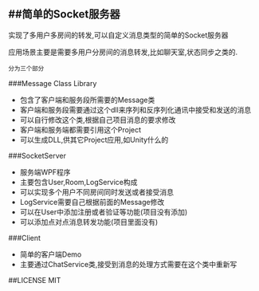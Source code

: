##简单的Socket服务器
----
实现了多用户多房间的转发,可以自定义消息类型的简单的Socket服务器

应用场景主要是需要多用户分房间的消息转发,比如聊天室,状态同步之类的.


`分为三个部分`


###Message Class Library

* 包含了客户端和服务段所需要的Message类
* 客户端和服务段需要通过这个dll来序列和反序列化通讯中接受和发送的消息
* 可以自行修改这个类,根据自己项目消息的要求修改
* 客户端和服务端都需要引用这个Project
* 可以生成DLL,供其它Project应用,如Unity什么的


###SocketServer
* 服务端WPF程序
* 主要包含User,Room,LogService构成
* 可以实现多个用户不同房间同时发送或者接受消息
* LogService需要自己根据前面的Message修改
* 可以在User中添加注册或者验证等功能(项目没有添加)
* 可以添加点对点消息转发功能(项目里面没有)

###Client
* 简单的客户端Demo
* 主要通过ChatService类,接受到消息的处理方式需要在这个类中重新写
 
##LICENSE
MIT
